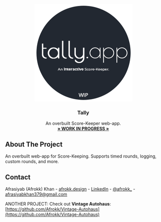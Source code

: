 <br />
<div align="center">
  <a href="">
    <img src="assets/clip.png" alt="Logo" width="315" height="315">
  </a>

  <h3 align="center">Tally</h3>

  <p align="center">
    An overbuilt Score-Keeper web-app.
    <br />
    <a href="" target="_blank"><strong>» WORK IN PROGRESS »</strong></a>
    <br />
  </p>
</div>

## About The Project

An overbuilt web-app for Score-Keeping. Supports timed rounds, logging, custom rounds, and more.


## Contact

Afrasiyab (Afrokk) Khan -  [afrokk.design](https://afrokk.design/home) - [LinkedIn](https://www.linkedin.com/in/afrasiyab-k/) - [@afrokk_](https://www.instagram.com/afrokk_/) - afrasiyabkhan379@gmail.com

ANOTHER PROJECT: Check out <strong>Vintage Autohaus</strong>: [https://github.com/Afrokk/Vintage-Autohaus](https://github.com/Afrokk/Vintage-Autohaus)
